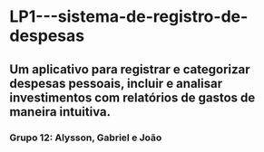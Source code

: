 # LP1---sistema-de-registro-de-despesas

## Um aplicativo para registrar e categorizar despesas pessoais, incluir e analisar investimentos com relatórios de gastos de maneira intuitiva.

### Grupo 12: Alysson, Gabriel e João
